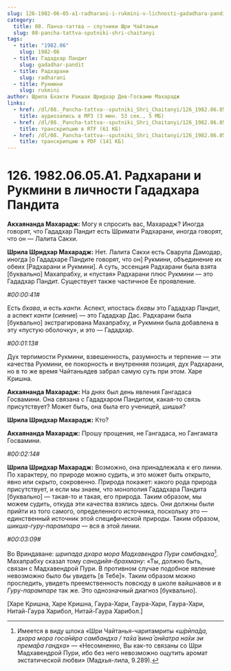 ```yaml
---
slug: 126-1982-06-05-a1-radharani-i-rukmini-v-lichnosti-gadadhara-pandita
category:
  title: 08. Панча-таттва — спутники Шри Чайтаньи
  slug: 08-pancha-tattva-sputniki-shri-chaitanyi
tags:
  - title: "1982.06"
    slug: 1982-06
  - title: Гададхар Пандит
    slug: gadadhar-pandit
  - title: Радхарани
    slug: radharani
  - title: Рукмини
    slug: rukmini
author: Шрила Бхакти Ракшак Шридхар Дев-Госвами Махарадж
links:
  - href: /dl/08._Pancha-tattva--sputniki_Shri_Chaitanyi/126_1982.06.05.A1_SridharMj_Radharani_i_Rukmini_v_lichnosti_Gadadhara_Pandita.mp3
    title: аудиозапись в MP3 (3 мин. 53 сек., 5 МБ)
  - href: /dl/08._Pancha-tattva--sputniki_Shri_Chaitanyi/126_1982.06.05.A1_SridharMj_Radharani_i_Rukmini_v_lichnosti_Gadadhara_Pandita.rtf
    title: транскрипцию в RTF (61 КБ)
  - href: /dl/08._Pancha-tattva--sputniki_Shri_Chaitanyi/126_1982.06.05.A1_SridharMj_Radharani_i_Rukmini_v_lichnosti_Gadadhara_Pandita.pdf
    title: транскрипцию в PDF (141 КБ)
---
```


# 126. 1982.06.05.A1. Радхарани и Рукмини в личности Гададхара Пандита

**Акхаянанда Махарадж:** Могу я спросить вас, Махарадж? Иногда говорят, что Гададхар Пандит есть Шримати Радхарани, иногда говорят, что он — Лалита Сакхи.

**Шрила Шридхар Махарадж:** Нет. Лалита Сакхи есть Сварупа Дамодар, иногда [о Гададхаре Пандите говорят, что он] Рукмини, объединение их обеих [Радхарани и Рукмини]. А суть, эссенция Радхарани была взята [буквально] Махапрабху, и «пустая» Радхарани плюс Рукмини — это Гададхар Пандит. Существует также частичное Ее проявление.

*#00:00:41#*

Есть *бхава*, и есть *канти.* Аспект, ипостась *бхавы* это Гададхар Пандит, а аспект *канти* (сияние) — это Гададхар Дас. Радхарани была [буквально] экстрагирована Махапрабху, и Рукмини была добавлена в эту «пустую оболочку», и это — Гададхар.

*#00:01:13#*

Дух терпимости Рукмини, взвешенность, разумность и терпение — эти качества Рукмини, ее покорность и внутренняя позиция, дух Радхарани, но в то же время Чайтаньядев забрал самую суть при этом. Харе Кришна.

**Акхаянанда Махарадж:** На днях был день явления Гангадаса Госвамини. Она связана с Гададхаром Пандитом, какая-то связь присутствует? Может быть, она была его ученицей, *шишья*?

**Шрила Шридхар Махарадж:** Кто?

**Акхаянанда Махарадж:** Прошу прощения, не Гангадаса, но Гангамата Госвамини.

*#00:02:14#*

**Шрила Шридхар Махарадж:** Возможно, она принадлежала к его линии. По характеру, по природе можно судить, и это может быть открыто, явно или скрыто, сокровенно. Природа покажет: какого рода природа присутствует, и если мы знаем, что монополия Гададхара Пандита [буквально] — такая-то и такая, его природа. Таким образом, мы можем судить, откуда эти качества взялись здесь. Они должны были прийти из того самого, определенного источника, поскольку это — единственный источник этой специфической природы. Таким образом, *шикша-гуру-парампара* — вся в этой линии.

*#00:03:09#*

Во Вриндаване: *шрипада дхара мора Мадхавендра Пури самбандха*[^_ftn1]. Махапрабху сказал тому *санодийя-брахману*: «Ты, должно быть, связан с Мадхавендрой Пури. В противном случае подобное явление невозможно было бы увидеть [в Тебе]». Таким образом можно проследить, увидеть преемственность повсюду в школе вайшнавов и в *Гуру-парампаре* так же. Это однозначный диагноз [буквально].

[Харе Кришна, Харе Кришна, Гаура-Хари, Гаура-Хари, Гаура-Хари, Нитай-Гаура Харибол, Нитай-Гаура Харибол.]



[^_ftn1]: Имеется в виду шлока «Шри Чайтанья-чаритамриты *«ш́рӣпа̄да, дхара мора госа̄н̃ира самбандха / та̄ха̄ вина̄ анйатра на̄хи эи према̄ра гандха»* — «Несомненно, Вы как-то связаны со Шри Мадхавендрой Пури, ибо без него невозможно ощутить аромат экстатической любви» (Мадхья-лила, 9.289).

